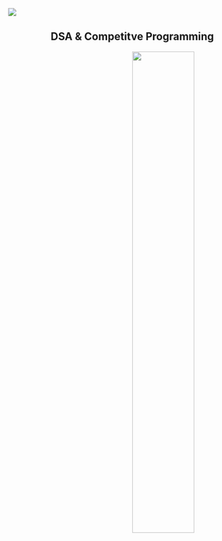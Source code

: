 
<img src="https://akm-img-a-in.tosshub.com/indiatoday/images/story/202106/FAANG_companies_1200x768.jpeg?DHSjuWOcDi_NIVpI0O3Rb5w7RHZMw.W_&size=770:433" align="center" >

<h2 align="center">DSA & Competitve Programming</h2>


<img src="https://cdn.dribbble.com/users/946283/screenshots/4028274/roadmap-dribbble.png" width="50%" align="right" >

